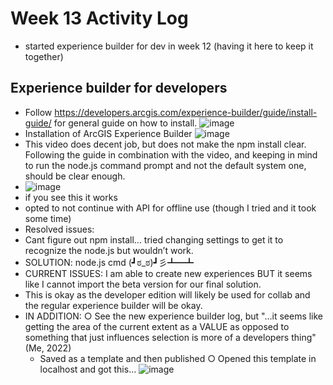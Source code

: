 # Week 13 Activity Log
* started experience builder for dev in week 12 (having it here to keep it together)

## Experience builder for developers
* Follow https://developers.arcgis.com/experience-builder/guide/install-guide/ for general guide on how to install. ![image](https://user-images.githubusercontent.com/91274079/163194690-4225a9cb-8c46-4737-9af5-385049fbb8bf.png)
* Installation of ArcGIS Experience Builder ![image](https://user-images.githubusercontent.com/91274079/163194760-1de60c36-44c2-45c6-af07-168f7a754d28.png) 
* This video does  decent job, but does not make the npm install clear. 
Following the guide in combination with the video, and keeping in mind to run the node.js command prompt and not the default system one, should be clear enough.
* ![image](https://user-images.githubusercontent.com/91274079/163194861-1029b2fa-d468-42ef-afad-6ca91432269b.png)
* if you see this it works
* opted to not continue with API for offline use (though I tried and it took some time)
* Resolved issues:
* Cant figure out npm install… tried changing settings to get it to recognize the node.js but wouldn’t work. 
* SOLUTION: node.js cmd      (┛ಠ_ಠ)┛彡┻━┻
* CURRENT ISSUES: I am able to create new experiences BUT it seems like I cannot import the beta version for our final solution. 
* This is okay as the developer edition will likely be used for collab and the regular experience builder will be okay.
* IN ADDITION:
		○ See the new experience builder log, but "…it seems like getting the area of the current extent as a VALUE as opposed to something that just influences selection is more of a developers thing" (Me, 2022)
	- Saved as a template and then published
		○ Opened this template in localhost and got this…
![image](https://user-images.githubusercontent.com/91274079/163195184-3a2175c2-5ba2-4034-8488-3cf492e77f50.png)







